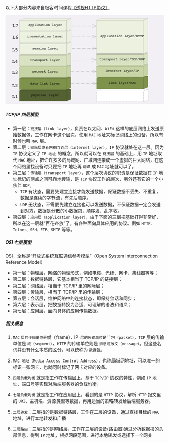 
以下大部分内容来自极客时间课程[《透视HTTP协议》](http://gk.link/a/103SQ)

![OSI七层与TCP/IP四层对应](https://raw.githubusercontent.com/wubuwei/backend_image/master/%E4%B8%83%E5%B1%82%E4%B8%8E%E5%9B%9B%E5%B1%82.png)

##### TCP/IP 四层模型
- 第一层：`链接层（link layer）`，负责在以太网、`WiFi` 这样的底层网络上发送原始数据包，工作在网卡这个层次，使用 `MAC` 地址来标记网络上的设备，所以有时候也叫 `MAC` 层。
- 第二层：`网际层或者网络互连层（internet layer）`，`IP` 协议就处在这一层。因为 `IP` 协议定义了 `IP 地址` 的概念，所以就可以在 `链接层` 的基础上，用 `IP` 地址取代 `MAC` 地址，把许许多多的局域网、广域网连接成一个虚拟的巨大网络，在这个网络里找设备时只要把 `IP` 地址再 `翻译` 成 `MAC` 地址就可以了。
- 第三层：`传输层（transport layer）`，这个层次协议的职责是保证数据在 `IP` 地址标记的两点之间可靠地传输，是 `TCP` 协议工作的层次，另外还有它的一个小伙伴 `UDP`。
  - `TCP` 有状态，需要先建立连接才能发送数据，保证数据不丢失、不重复，数据是连续的字节流，有先后顺序。
  -  `UDP` 无状态，不需要先建立连接也可以发送数据，不保证数据一定会发送到对方，数据是分散的小数据包，顺序发、乱序收。
- 第四层：`应用层（application layer）`，由于下面的三层把基础打得非常好，所以在这一层就“百花齐放”了，有各种面向具体应用的协议。例如 `HTTP、Telnet、SSH、FTP、SMTP` 等等。


##### OSI 七层模型
OSI，全称是“开放式系统互联通信参考模型”（Open System Interconnection Reference Model）
- 第一层：物理层，网络的物理形式，例如电缆、光纤、网卡、集线器等等；
- 第二层：数据链路层，它基本相当于 TCP/IP 的链接层；
- 第三层：网络层，相当于 TCP/IP 里的网际层；
- 第四层：传输层，相当于 TCP/IP 里的传输层；
- 第五层：会话层，维护网络中的连接状态，即保持会话和同步；
- 第六层：表示层，把数据转换为合适、可理解的语法和语义；
- 第七层：应用层，面向具体的应用传输数据。

##### 相关概念
1. `MAC` `层的传输单位是`帧（frame）`，`IP` 层的传输单位是``包（packet）`，`TCP` 层的传输单位是 `段（segment）`，`HTTP` 的传输单位则是 `消息或报文（message）`。但这些名词并没有什么本质的区分，可以统称为 `数据包`。

2. `MAC 地址（Media Access Control Address）`，也称局域网地址，可以唯一的标识一张网卡，也就同时标记了网卡对应的设备。

3. `四层负载均衡` 就是指工作在传输层上，基于 `TCP/IP` 协议的特性，例如 `IP` 地址、端口号等实现对后端服务器的负载均衡。

4. `七层负载均衡` 就是指工作在应用层上，看到的是 `HTTP` 协议，解析 `HTTP` 报文里的 `URI`、主机名、资源类型等数据，再用适当的策略转发给后端服务器。

5. `二层转发`：二层指的是数据链路层，工作在二层的设备，通过查找目标的 `MAC` 地址，进行本地转发和广播

6. `三层路由`：三层指的是网络层，工作在三层的设备(路由器)通过分析数据报的头部信息，得到 `IP` 地址，根据网段范围，进行本地转发或选择下一个网关
